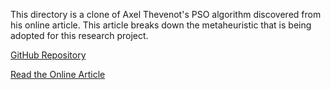 This directory is a clone of Axel Thevenot's PSO algorithm discovered from his online article.
This article breaks down the metaheuristic that is being adopted for this research project.

[GitHub Repository](https://github.com/AxelThevenot/Particle_Swarm_Optimization)

[Read the Online Article](https://towardsdatascience.com/particle-swarm-optimization-visually-explained-46289eeb2e14)
